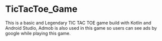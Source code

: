 # TicTacToe_Game
This is a basic and Legendary TIC TAC TOE game build with Kotlin and Android Studio, 
Admob is also used in this game so users can see ads by google while playing this game.
